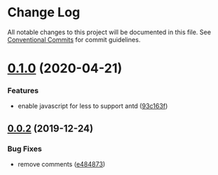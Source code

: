 # Change Log

All notable changes to this project will be documented in this file.
See [Conventional Commits](https://conventionalcommits.org) for commit guidelines.

# [0.1.0](https://github.com/nut-project/nut/tree/master/packages/webpack/compare/@nut-project/webpack@0.0.2...@nut-project/webpack@0.1.0) (2020-04-21)


### Features

* enable javascript for less to support antd ([93c163f](https://github.com/nut-project/nut/tree/master/packages/webpack/commit/93c163fc9ff062b3d1f5de49dd831076e4e2c01b))





## [0.0.2](https://github.com/nut-project/nut/tree/master/packages/webpack/compare/@nut-project/webpack@0.0.1...@nut-project/webpack@0.0.2) (2019-12-24)


### Bug Fixes

* remove comments ([e484873](https://github.com/nut-project/nut/tree/master/packages/webpack/commit/e484873233bbad68ed6e30023b5e97d730a96276))
